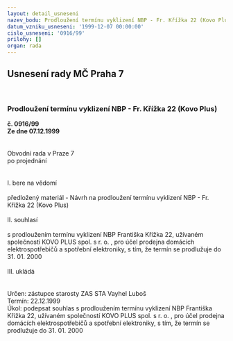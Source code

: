 ```yaml
---
layout: detail_usneseni
nazev_bodu: Prodloužení termínu vyklizení NBP - Fr. Křížka 22 (Kovo Plus)
datum_vzniku_usneseni: '1999-12-07 00:00:00'
cislo_usneseni: '0916/99'
prilohy: []
organ: rada
---
```

<div id="ucUsn_pList" class="usn">
	<span><h2>Usnesení rady MČ Praha 7 </h2>
<br></span><div class="standBody">
<span><h3>Prodloužení termínu vyklizení NBP - Fr. Křížka 22 (Kovo Plus)</h3></span><div class="center">
		<strong>č. 0916/99</strong><br>
	</div>
<div class="center">
		<strong>Ze dne 07.12.1999</strong><br><br>
	</div>
<br>Obvodní rada v Praze 7<br>po projednání<br><br><br>I.	bere na vědomí<br><br> předložený materiál - Návrh na prodloužení termínu vyklizení NBP - Fr. Křížka 22 (Kovo Plus)<br><br>II.	souhlasí <br><br>s prodloužením termínu vyklizení NBP Františka Křížka 22, užívaném společností KOVO PLUS spol. s r. o. , pro účel prodejna domácích elektrospotřebičů a spotřební elektroniky, s tím, že termín se prodlužuje do  31. 01. 2000<br><br>III.	ukládá <br><br> <br> Určen:	zástupce starosty	ZAS STA Vayhel Luboš<br>Termín: 22.12.1999<br>Úkol:	podepsat souhlas s prodloužením termínu vyklizení NBP  Františka Křížka 22, užívaném společností KOVO PLUS spol. s r. o. , pro účel prodejna domácích elektrospotřebičů a spotřební elektroniky, s tím, že termín se prodlužuje do  31. 01. 2000<br>
</div>
</div>